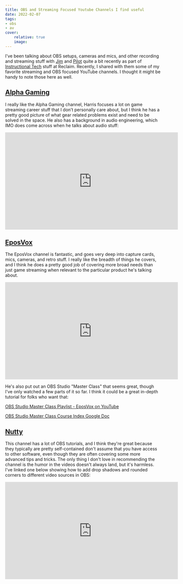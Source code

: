 ```yaml
---
title: OBS and Streaming Focused Youtube Channels I find useful
date: 2022-02-07
tags: 
- obs
- av
cover:
    relative: true
    image: 
---
```


I've been talking about OBS setups, cameras and mics, and other recording and streaming stuff with [Jim](https://bavatuesdays.com) and [Pilot](https://pilotirwin.com/) quite a bit recently as part of [Instructional Tech](https://bavatuesdays.com/reclaim-edtech/) stuff at Reclaim. Recently, I shared with them some of my favorite streaming and OBS focused YouTube channels. I thought it might be handy to note those here as well.

## [Alpha Gaming](https://www.youtube.com/channel/UCATWC1JSlhzmYeDbjnS8WwA)

I really like the Alpha Gaming channel, Harris focuses a lot on game streaming career stuff that I don’t personally care about, but I think he has a pretty good picture of what gear related problems exist and need to be solved in the space. He also has a background in audio engineering, which IMO does come across when he talks about audio stuff:

<iframe width="560" height="315" src="https://www.youtube.com/embed/rzgu5_a_pxc" title="YouTube video player" frameborder="0" allow="accelerometer; autoplay; clipboard-write; encrypted-media; gyroscope; picture-in-picture" allowfullscreen></iframe>

## [EposVox](https://www.youtube.com/channel/UCRBHiacaQb5S70pljtJYB2g)

The EposVox channel is fantastic, and goes very deep into capture cards, mics, cameras, and retro stuff. I really like the breadth of things he covers, and I think he does a pretty good job of covering more broad needs than just game streaming when relevant to the particular product he's talking about.

<iframe width="560" height="315" src="https://www.youtube.com/embed/4z00jbded0o" title="YouTube video player" frameborder="0" allow="accelerometer; autoplay; clipboard-write; encrypted-media; gyroscope; picture-in-picture" allowfullscreen></iframe>

He's also put out an OBS Studio "Master Class" that seems great, though I've only watched a few parts of it so far. I think it could be a great in-depth tutorial for folks who want that:

[OBS Studio Master Class Playlist - EposVox on YouTube](https://www.youtube.com/playlist?list=PLzo7l8HTJNK-IKzM_zDicTd2u20Ab2pAl)

[OBS Studio Master Class Course Index Google Doc](https://docs.google.com/document/d/1ad6pq9T9LBpiRpMZ-gfEBYvY8awL-h8XZZyXJr7xcJ8/edit)

## [Nutty](https://www.youtube.com/channel/UCI5t_ve3cr5a1_3rrmbp6jQ)

This channel has a lot of OBS tutorials, and I think they're great because they typically are pretty self-contained don't assume that you have access to other software, even though they are often covering some more advanced tips and tricks. The only thing I don't love in recommending the channel is the humor in the videos doesn't always land, but it's harmless. I've linked one below showing how to add drop shadows and rounded corners to different video sources in OBS:

<iframe width="560" height="315" src="https://www.youtube.com/embed/zPGtYT3HVkk" title="YouTube video player" frameborder="0" allow="accelerometer; autoplay; clipboard-write; encrypted-media; gyroscope; picture-in-picture" allowfullscreen></iframe>
